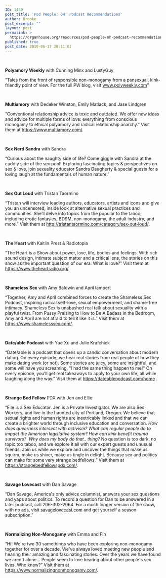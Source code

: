 ```yaml
---
ID: 1459
post_title: 'Pod People: OH! Podcast Recommendations'
author: Brooke
post_excerpt: ""
layout: post
permalink: >
  https://organhouse.org/resources/pod-people-oh-podcast-recommendations/
published: true
post_date: 2019-06-17 20:11:02
---
```

&nbsp;

<b>Polyamory Weekly</b><span style="font-weight: 400;"> with Cunning Minx and LustyGuy</span>

<span style="font-weight: 400;">“</span><span style="font-weight: 400;">Tales from the front of responsible non-monogamy from a pansexual, kink-friendly point of view. For the full PW blog, visit </span><a href="http://www.polyweekly.com"><span style="font-weight: 400;">www.polyweekly.com</span></a><span style="font-weight: 400;">”</span>

&nbsp;

<b>Multiamory</b><span style="font-weight: 400;"> with Dedeker Winston, Emily Matlack, and Jase Lindgren</span>

<span style="font-weight: 400;">“Conventional relationship advice is toxic and outdated. We offer new ideas and advice for multiple forms of love: everything from conscious monogamy to ethical polyamory and radical relationship anarchy.” Visit them at </span><a href="https://www.multiamory.com/"><span style="font-weight: 400;">https://www.multiamory.com/</span></a><span style="font-weight: 400;">.</span>

&nbsp;

<b>Sex Nerd Sandra</b><span style="font-weight: 400;"> with Sandra</span>

<span style="font-weight: 400;">“</span><span style="font-weight: 400;">Curious about the naughty side of life? Come giggle with Sandra at the cuddly side of the sex pool! Exploring fascinating topics &amp; perspectives on sex &amp; love, join sexuality educator Sandra Daugherty &amp; special guests for a loving laugh at the fundamentals of human nature.”</span>

&nbsp;

<b>Sex Out Loud</b><span style="font-weight: 400;"> with Tristan Taormino </span>

<span style="font-weight: 400;">“</span><span style="font-weight: 400;">Tristan will interview leading authors, educators, artists and icons and give you an uncensored, inside look at alternative sexual practices and communities. She’ll delve into topics from the popular to the taboo, including erotic fantasies, BDSM, non-monogamy, the adult industry, and more.” Visit them at </span><a href="http://tristantaormino.com/category/sex-out-loud/"><span style="font-weight: 400;">http://tristantaormino.com/category/sex-out-loud/</span></a><span style="font-weight: 400;">.</span>

&nbsp;

<b>The Heart </b><span style="font-weight: 400;">with Kaitlin Prest &amp; Radiotopia </span>

<span style="font-weight: 400;">“The Heart is a Show about power, love, life, bodies and feelings. With rich sound design, intimate subject matter and a critical lens, the stories on this show as the important question of our era: What is love?” Visit them at </span><a href="https://www.theheartradio.org/"><span style="font-weight: 400;">https://www.theheartradio.org/</span></a><span style="font-weight: 400;">.</span>

&nbsp;

<b>Shameless Sex</b><span style="font-weight: 400;"> with Amy Baldwin and April lampert</span>

<span style="font-weight: 400;">“Together, Amy and April combined forces to create the Shameless Sex Podcast, inspiring radical self-love, sexual empowerment, and shame-free intimacy. Shameless Sex is unabashed real talk about sexuality with a playful twist. From Pussy Praising to How to Be A Badass in the Bedroom, Amy and April are not afraid to tell it like it is.” Visit them at </span><a href="https://www.shamelesssex.com/"><span style="font-weight: 400;">https://www.shamelesssex.com/</span></a><span style="font-weight: 400;">.</span>

&nbsp;

<b>Date/able Podcast</b><span style="font-weight: 400;"> with Yue Xu and Julie Krafchick</span>

<span style="font-weight: 400;">“</span><span style="font-weight: 400;">Date/able is a podcast that opens up a candid conversation about modern dating. On every episode, we hear real stories from real people of how they make dating work (or not). Some stories are juicy, some are insightful, and some will have you screaming, "I had the same thing happen to me!" On every episode, you'll get real takeaways to apply to your own life, all while laughing along the way.” Visit them at </span><a href="https://dateablepodcast.com/home"><span style="font-weight: 400;">https://dateablepodcast.com/home</span></a><span style="font-weight: 400;"> .</span>

&nbsp;

<b>Strange Bed Fellow</b><span style="font-weight: 400;"> PDX with Jen and Ellie </span>

<span style="font-weight: 400;">“Elle is a Sex Educator. Jen is a Private Investigator. We are also Sex Workers, and live in the haunted city of Portland, Oregon. We believe that sexual rights and human rights are inextricably linked and that we can create a brighter world through inclusive education and conversation. </span><i><span style="font-weight: 400;">How does queerness intersect with activism? What can regular people do to impact the American legislative system? How can kink benefit trauma survivors?  Why does my body do that.. thing? </span></i><span style="font-weight: 400;">No question is too dark, no topic too taboo, and we explore it all with our expert guests and unusual friends. Join us while we explore and uncover the things that make us squirm, make us shiver, make us tingle in delight. Because sex and politics can make for some ver</span><span style="font-weight: 400;">y strange bedfellows.” Visit them at </span><a href="https://strangebedfellowspdx.com/"><span style="font-weight: 400;">https://strangebedfellowspdx.com/</span></a><span style="font-weight: 400;">.</span>

&nbsp;

<b>Savage Lovecast</b><span style="font-weight: 400;"> with Dan Savage</span>

<span style="font-weight: 400;">“Dan Savage, America's only advice columnist, answers your sex questions and yaps about politics. To record a question for Dan to be answered in a later podcast, call 206-302-2064. For a much longer version of the show, with no ads, visit</span> <a href="https://www.savagelovecast.com/episodes?page=6&amp;year=2016"><span style="font-weight: 400;">savagelovecast.com</span></a><span style="font-weight: 400;"> and get yourself a season subscription.” </span>

&nbsp;

<b>Normalizing Non-Monogamy</b><span style="font-weight: 400;"> with Emma and Fin</span>

<span style="font-weight: 400;">“Hi! We're two 30 somethings who have been exploring non-monogamy together for over a decade. We've always loved meeting new people and hearing their amazing and fascinating stories. Over the years we have found we aren't alone... People seem to love hearing about other people's sex lives. Who knew?” Visit them at </span><a href="https://www.normalizingnonmonogamy.com/"><span style="font-weight: 400;">https://www.normalizingnonmonogamy.com/</span></a><span style="font-weight: 400;">.</span>

&nbsp;